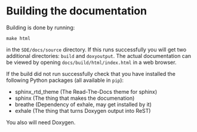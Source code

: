 Building the documentation
==========================

Building is done by running:

```
make html
```

in the `SDE/docs/source` directory. If this runs successfully you will get two
additional directories: `build` and `doxyoutput`. The actual documentation can
be viewed by opening `docs/build/html/index.html` in a web browser.

If the build did not run successfully check that you have installed the
following Python packages (all available in `pip`):

- sphinx_rtd_theme (The Read-The-Docs theme for sphinx)
- sphinx (The thing that makes the documenation)
- breathe (Dependency of exhale, may get installed by it)
- exhale (The thing that turns Doxygen output into ReST)

You also will need Doxygen.
